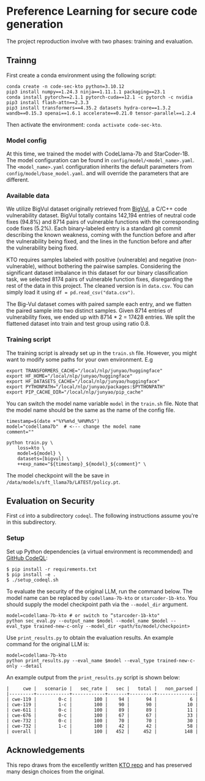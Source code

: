 # Preference Learning for secure code generation

The project reproduction involve with two phases: training and evaluation.


## Trainng

First create a conda environment using the following script:

```
conda create -n code-sec-kto python=3.10.12
pip3 install numpy==1.24.3 ninja==1.11.1.1 packaging==23.1 
conda install pytorch==2.1.1 pytorch-cuda==12.1 -c pytorch -c nvidia
pip3 install flash-attn==2.3.3 
pip3 install transformers==4.35.2 datasets hydra-core==1.3.2 wandb==0.15.3 openai==1.6.1 accelerate==0.21.0 tensor-parallel==1.2.4
```

Then activate the environment: `conda activate code-sec-kto`.

### Model config

At this time, we trained the model with CodeLlama-7b and StarCoder-1B. The model configuration can be found in `config/model/<model_name>.yaml`. The `<model_name>.yaml` configuration inherits the default parameters from `config/model/base_model.yaml`. and will override the parameters that are different.


### Available data

We utilize BigVul dataset originally retrieved from [BigVul](https://github.com/BigVul/BigVul), a C/C++ code vulnerability dataset. BigVul totally contains 142,194 entries of neutral code fixes (94.8%) and 8714 pairs of vulnerable functions with the corresponding code fixes (5.2%).  Each binary-labeled entry is a standard git commit describing the known weakness, coming with the function before and after the vulnerability being fixed, and the lines in the function before and after the vulnerability being fixed.

KTO requires samples labeled with positive (vulnerable) and negative (non-vulnerable), without bothering the pairwise samples. Considering the significant dataset imbalance in this dataset for our binary classification task, we selected 8174 pairs of vulnerable function fixes, disregarding the rest of the data in this project. The cleaned version is in `data.csv`. You can simply load it using `df = pd.read_csv("data.csv")`.

The Big-Vul dataset comes with paired sample each entry, and we flatten the paired sample into two distinct samples. Given 8714 entries of vulnerability fixes, we ended up with 8714 * 2 = 17428 entries. We split the flattened dataset into train and test group using ratio 0.8.


### Training script
The training script is already set up in the `train.sh` file. However, you might want to modify some paths for your own environment. E.g

```
export TRANSFORMERS_CACHE="/local/nlp/junyao/huggingface"
export HF_HOME="/local/nlp/junyao/huggingface"
export HF_DATASETS_CACHE="/local/nlp/junyao/huggingface"
export PYTHONPATH="/local/nlp/junyao/packages:$PYTHONPATH"
export PIP_CACHE_DIR="/local/nlp/junyao/pip_cache"
```

You can switch the model name variable `model` in the `train.sh` file. Note that the model name should be the same as the name of the config file.

```
timestamp=$(date +"%Y%m%d_%H%M%S")
model="codellama7b"  # <--- change the model name
comment=""

python train.py \
    loss=kto \
    model=${model} \
    datasets=[bigvul] \
    ++exp_name="${timestamp}_${model}_${comment}" \
```
The model checkpoint will the be save in `/data/models/sft_llama7b/LATEST/policy.pt`.

## Evaluation on Security

First `cd` into a subdirectory `codeql`. The following instructions assume you're in this subdirectory.

### Setup
Set up Python dependencies (a virtual environment is recommended) and [GitHub CodeQL](https://github.com/github/codeql):
```console
$ pip install -r requirements.txt
$ pip install -e .
$ ./setup_codeql.sh
```

To evaluate the security of the original LLM, run the command below. The model name can be replaced by `codellama-7b-kto` or `starcoder-1b-kto`. You should supply the model checkpoint path via the `--model_dir` argument.
```console
model=codellama-7b-kto # or switch to “starcoder-1b-kto"  
python sec_eval.py --output_name $model --model_name $model --eval_type trained-new-c-only --model_dir <path/to/model/checkpoint>
```


Use `print_results.py` to obtain the evaluation results. An example command for the original LLM is:
```console
model=codellama-7b-kto
python print_results.py --eval_name $model --eval_type trained-new-c-only --detail
```


An example output from the `print_results.py` script is shown below:
```
|     cwe |   scenario |   sec_rate |   sec |   total |   non_parsed |
|---------+------------+------------+-------+---------+--------------|
| cwe-119 |        0-c |        100 |    94 |      94 |            6 |
| cwe-119 |        1-c |        100 |    90 |      90 |           10 |
| cwe-611 |        0-c |        100 |    89 |      89 |           11 |
| cwe-676 |        0-c |        100 |    67 |      67 |           33 |
| cwe-732 |        0-c |        100 |    70 |      70 |           30 |
| cwe-732 |        1-c |        100 |    42 |      42 |           58 |
| overall |            |        100 |   452 |     452 |          148 |
```

## Acknowledgements
This repo draws from the excellently written [KTO repo](https://github.com/ContextualAI/HALOs) and has preserved many design choices from the original.
